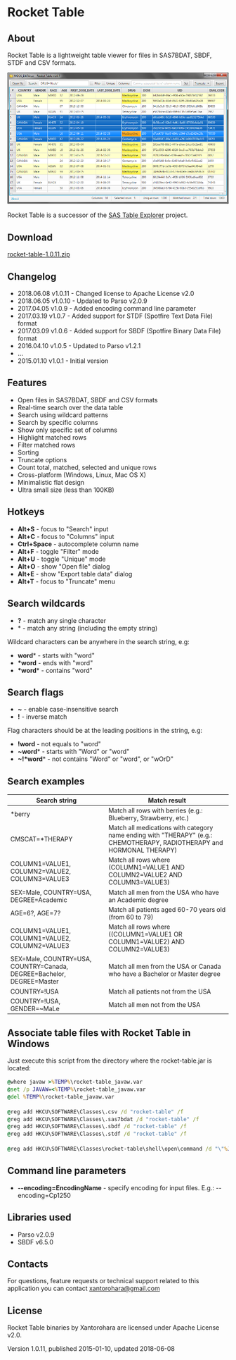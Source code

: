 # Rocket Table

## About
Rocket Table is a lightweight table viewer for files in SAS7BDAT, SBDF, STDF and CSV formats.

![Rocket Table screenshot](screenshot.png)

Rocket Table is a successor of the [SAS Table Explorer](https://github.com/xantorohara/sas-table-explorer) project.

## Download
[rocket-table-1.0.11.zip](rocket-table-1.0.11.zip)

## Changelog
* 2018.06.08 v1.0.11 - Changed license to Apache License v2.0
* 2018.06.05 v1.0.10 - Updated to Parso v2.0.9
* 2017.04.05 v1.0.9  - Added encoding command line parameter
* 2017.03.19 v1.0.7  - Added support for STDF (Spotfire Text Data File) format
* 2017.03.09 v1.0.6  - Added support for SBDF (Spotfire Binary Data File) format
* 2016.04.10 v1.0.5  -  Updated to Parso v1.2.1
* ...
* 2015.01.10 v1.0.1  -  Initial version

## Features
* Open files in SAS7BDAT, SBDF and CSV formats
* Real-time search over the data table
* Search using wildcard patterns
* Search by specific columns
* Show only specific set of columns
* Highlight matched rows
* Filter matched rows
* Sorting
* Truncate options
* Count total, matched, selected and unique rows
* Cross-platform (Windows, Linux, Mac OS X)
* Minimalistic flat design
* Ultra small size (less than 100KB)

## Hotkeys

* **Alt+S** - focus to "Search" input
* **Alt+C** - focus to "Columns" input
* **Ctrl+Space** - autocomplete column name
* **Alt+F** - toggle "Filter" mode
* **Alt+U** - toggle "Unique" mode
* **Alt+O** - show "Open file" dialog
* **Alt+E** - show "Export table data" dialog
* **Alt+T** - focus to "Truncate" menu

## Search wildcards
* **?** -  match any single character
* \* -  match any string (including the empty string)

Wildcard characters can be anywhere in the search string, e.g:

* **word*** -  starts with "word"
* **\*word** -  ends with "word"
* **\*word*** -  contains "word"


## Search flags
* **~** - enable case-insensitive search
* **!** - inverse match

Flag characters should be at the leading positions in the string, e.g:

* **!word** - not equals to "word"
* **~word*** - starts with "Word" or "word"
* **~!\*word*** - not contains "Word" or "word", or "wOrD"


## Search examples
| Search string | Match result |
|---------------|--------------|
|\*berry | Match all rows with berries (e.g.: Blueberry, Strawberry, etc.)|
|CMSCAT=\*THERAPY | Match all medications with category name ending with "THERAPY" (e.g.: CHEMOTHERAPY, RADIOTHERAPY and HORMONAL THERAPY)|
|COLUMN1=VALUE1, COLUMN2=VALUE2, COLUMN3=VALUE3 | Match all rows where (COLUMN1=VALUE1 AND COLUMN2=VALUE2 AND COLUMN3=VALUE3)|
|SEX=Male, COUNTRY=USA, DEGREE=Academic | Match all men from the USA who have an Academic degree|
|AGE=6?, AGE=7? | Match all patients aged 60-70 years old (from 60 to 79)|
|COLUMN1=VALUE1, COLUMN1=VALUE2, COLUMN2=VALUE3 | Match all rows where ((COLUMN1=VALUE1 OR COLUMN1=VALUE2) AND COLUMN2=VALUE3)|
|SEX=Male, COUNTRY=USA, COUNTRY=Canada, DEGREE=Bachelor, DEGREE=Master | Match all men from the USA or Canada who have a Bachelor or Master degree|
|COUNTRY=!USA | Match all patients not from the USA|
|COUNTRY=!USA, GENDER=~MaLe | Match all men not from the USA|

## Associate table files with Rocket Table in Windows

Just execute this script from the directory where the rocket-table.jar is located:

```cmd
@where javaw >%TEMP%\rocket-table_javaw.var
@set /p JAVAW=<%TEMP%\rocket-table_javaw.var
@del %TEMP%\rocket-table_javaw.var

@reg add HKCU\SOFTWARE\Classes\.csv /d "rocket-table" /f
@reg add HKCU\SOFTWARE\Classes\.sas7bdat /d "rocket-table" /f
@reg add HKCU\SOFTWARE\Classes\.sbdf /d "rocket-table" /f
@reg add HKCU\SOFTWARE\Classes\.stdf /d "rocket-table" /f

@reg add HKCU\SOFTWARE\Classes\rocket-table\shell\open\command /d "\"%JAVAW%\" -jar \"%~dp0rocket-table.jar\" \"%%1\"" /f
```

## Command line parameters
* **--encoding=EncodingName** - specify encoding for input files. E.g.: --encoding=Cp1250

## Libraries used
- Parso v2.0.9
- SBDF v6.5.0


## Contacts
For questions, feature requests or technical support related to this application you can contact
[xantorohara@gmail.com](mailto:xantorohara@gmail.com)


## License
Rocket Table binaries by Xantorohara are licensed under Apache License v2.0.

Version 1.0.11, published 2015-01-10, updated 2018-06-08
